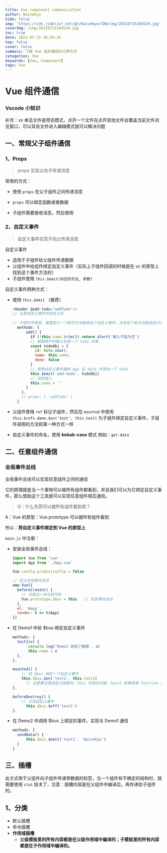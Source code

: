```yaml
---
title: Vue component communication
author: NaiveKyo
hide: false
img: 'https://cdn.jsdelivr.net/gh/NaiveKyo/CDN/img/20210715104529.jpg'
coverImg: /img/20210715104529.jpg
toc: true
date: 2021-07-15 10:39:39
top: false
cover: false
summary: 了解 Vue 组件通信的几种方式
categories: Vue
keywords: [Vue, Component]
tags: Vue
---
```




# Vue 组件通信



### Vscode 小知识

补充：vs 单击文件是预览模式，点开一个文件在点开其他文件会覆盖当前文件浏览窗口，可以双击文件进入编辑模式就可以解决问题



## 一、常规父子组件通信

### 1、Props

> props 实现父向子传递消息

常用的方式：

- 使用 `props` 在父子组件之间传递消息
- `props` 可以绑定函数或者数据

- 子组件需要接收消息，然后使用





### 2、自定义事件

> 自定义事件实现子向父传递消息



自定义事件

- 适用于子组件给父组件传递数据
- 父组件中给组件绑定自定义事件（实际上子组件回调的时候是在 vc 的原型上找到这个事件方法的）
- 子组件使用 `this.$emit(对应的方法, 参数)`



自定义事件两种方式：

- 使用 `this.$emit` （推荐）

  ```javascript
  <Header @add-todo="addTodo"/>
  // 注意自定义事件的命名方式
    
  // 子组件中使用，需要定义一个新的方法接收这个自定义事件，点击这个新方法就会执行父组件的回调，从而实现子组件向父组件传递消息
    methods: {
        add() {
          if (!this.name.trim()) return alert('输入不能为空')
          // 根据用户的输入生成一个 todo 对象
          const todoObj = {
            id: Date.now(),
            name: this.name,
            done: false
          }
          // 使用自定义事件通知 App 在 data 中添加一个 todo
          this.$emit('add-todo', todoObj)
          // 清空输入
          this.name = ''
        }
      },
      // props: [ 'addTodo' ]
    }
  ```

  

- 父组件使用 `ref` 标记子组件，然后在 `mounted` 中使用 `this.$refs.demo.$on('test', this.test)` 为子组件绑定自定义事件，子组件调用的方法和第一种方式一样

- 自定义事件的命名，使用 **kebab-case** 模式 例如：`get-data`



## 二、任意组件通信

### 全局事件总线

全局事件总线可以实现任意组件之间的通信

它的原理就是当一个事物可以被所有组件都看到，并且我们可以为它绑定自定义事件，那么借助这个工具就可以实现任意组件相互通信。



> Q：什么东西可以被所有组件看到呢？

A：Vue 的原型：Vue.prototype 可以被所有组件看到

所以：**将自定义事件绑定到 Vue 的原型上**



`main.js` 中注册：



- 安装全局事件总线：

  ```javascript
  import Vue from 'vue'
  import App from './App.vue'
  
  Vue.config.productionTip = false
  
  // 定义全局事件总线
  new Vue({
    beforeCreate() {
      // 注意这一步比较巧妙
      Vue.prototype.$bus = this   // 安装事件总线
    },
    el: '#app',
    render: h => h(App)
  })
  ```

- 在 Demo1 中给 $bus 绑定自定义事件

  ```javascript
  methods: {
    test1(x) {
   		 console.log('Demo1 收到了数据', x)
   		 this.name = x
    },
  },
  
  mounted() {
      // 给 $bus 绑定一个自定义事件
      this.$bus.$on('test1', this.test1)
  		// 这里要注意自定义函数时，this 的指向问题，test1 如果使用 function 定义，则 this 指向 $bus
  },
  
  beforeDestroy() {
      // 关闭自定义事件
  		this.$bus.$off('test1')
  },
  ```

- 在 Demo2 中调用 $bus 上绑定的事件，实现与 Demo1 通信

  ```javascript
  methods: {
  	sendData() {
  		this.$bus.$emit('test1', 'NaiveKyo')
  	}
  }
  ```



## 三、插槽

此方式用于父组件向子组件传递带数据的标签，当一个组件有不确定的结构时，就需要使用 `slot` 技术了，注意：插槽内容是在父组件中编译后，再传递给子组件的。



## 1、分类

- 默认插槽
- 命令插槽
- **作用域插槽**
  - **父级模板里的所有内容都是在父级作用域中编译的；子模板里的所有内容都是在子作用域中编译的。**

